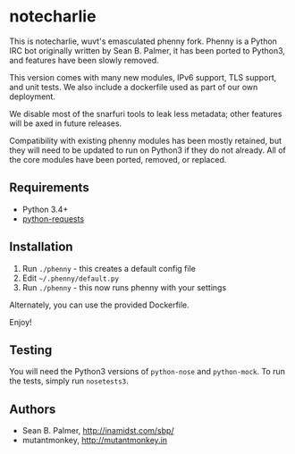 # notecharlie

This is notecharlie, wuvt's emasculated phenny fork. Phenny is a Python IRC bot
originally written by Sean B. Palmer, it has been ported to Python3, and
features have been slowly removed.

This version comes with many new modules, IPv6 support, TLS support, and unit
tests. We also include a dockerfile used as part of our own deployment.

We disable most of the snarfuri tools to leak less metadata; other features
will be axed in future releases.

Compatibility with existing phenny modules has been mostly retained, but they
will need to be updated to run on Python3 if they do not already. All of the
core modules have been ported, removed, or replaced.

## Requirements
* Python 3.4+
* [python-requests](http://docs.python-requests.org/en/latest/)

## Installation
1. Run `./phenny` - this creates a default config file
2. Edit `~/.phenny/default.py`
3. Run `./phenny` - this now runs phenny with your settings

Alternately, you can use the provided Dockerfile.

Enjoy!

## Testing
You will need the Python3 versions of `python-nose` and `python-mock`. To run
the tests, simply run `nosetests3`.

## Authors
* Sean B. Palmer, http://inamidst.com/sbp/
* mutantmonkey, http://mutantmonkey.in
